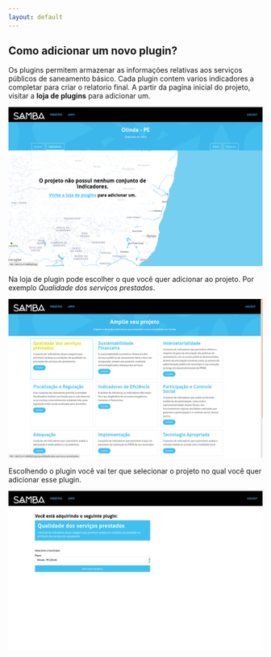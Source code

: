 ```yaml
---
layout: default
---
```


## Como adicionar um novo plugin?

Os plugins permitem armazenar as informações relativas aos serviços públicos de saneamento básico. Cada plugin contem varios indicadores a completar para criar o relatorio final. 
A partir da pagina inicial do projeto, visitar a **loja de plugins** para adicionar um.

![](_images/passo10.png)

Na loja de plugin pode escolher o que você quer adicionar ao projeto. Por exemplo _Qualidade dos serviços prestados_.

![](_images/passo11.png)

Escolhendo o plugin você vai ter que selecionar o projeto no qual você quer adicionar esse plugin.

![](_images/passo12.png)

